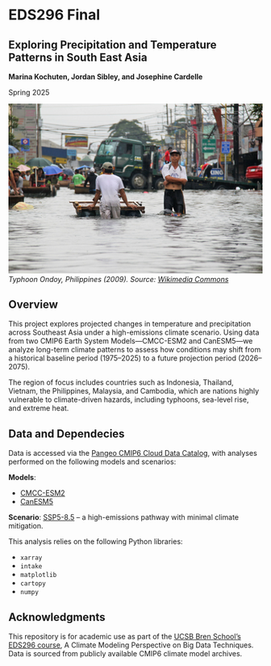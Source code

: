 # EDS296 Final

## Exploring Precipitation and Temperature Patterns in South East Asia 

**Marina Kochuten, Jordan Sibley, and Josephine Cardelle**

Spring 2025

![](photos/extreme-weather.jpg)
*Typhoon Ondoy, Philippines (2009). Source: [Wikimedia Commons](https://commons.wikimedia.org/wiki/File:Flooding_from_Typhoon_Ondoy_%28Ketsana%29,_Philippines_2009._Photo-_AusAID_%2810695830893%29.jpg)*

## Overview 

This project explores projected changes in temperature and precipitation across Southeast Asia under a high-emissions climate scenario. Using data from two CMIP6 Earth System Models—CMCC-ESM2 and CanESM5—we analyze long-term climate patterns to assess how conditions may shift from a historical baseline period (1975–2025) to a future projection period (2026–2075).

The region of focus includes countries such as Indonesia, Thailand, Vietnam, the Philippines, Malaysia, and Cambodia, which are nations highly vulnerable to climate-driven hazards, including typhoons, sea-level rise, and extreme heat.

## Data and Dependecies

Data is accessed via the [Pangeo CMIP6 Cloud Data Catalog](https://pangeo-data.github.io/pangeo-cmip6-cloud/), with analyses performed on the following models and scenarios:

**Models**:

- [CMCC-ESM2](https://www.cmcc.it/models/cmcc-esm-earth-system-model)
- [CanESM5](https://gmd.copernicus.org/articles/12/4823/2019/)

**Scenario**: [SSP5-8.5](https://www.dkrz.de/en/communication/climate-simulations/cmip6-en/the-ssp-scenarios) – a high-emissions pathway with minimal climate mitigation.

This analysis relies on the following Python libraries:

- `xarray`
- `intake`
- `matplotlib`
- `cartopy`
- `numpy`


## Acknowledgments 

This repository is for academic use as part of the [UCSB Bren School’s EDS296 course](https://bren.ucsb.edu/courses/eds-296-1s), A Climate Modeling Perspective on Big Data Techniques. Data is sourced from publicly available CMIP6 climate model archives.
